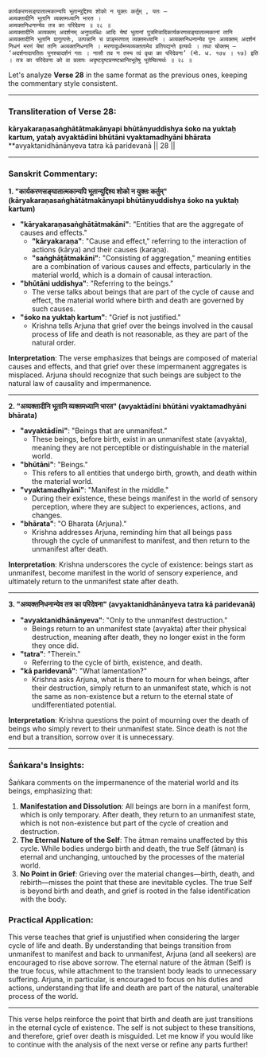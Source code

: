 
```
कार्यकरणसङ्घातात्मकान्यपि भूतान्युद्दिश्य शोको न युक्तः कर्तुम् , यतः —
अव्यक्तादीनि भूतानि व्यक्तमध्यानि भारत ।
अव्यक्तनिधनान्येव तत्र का परिदेवना ॥ २८ ॥
अव्यक्तादीनि अव्यक्तम् अदर्शनम् अनुपलब्धिः आदिः येषां भूतानां पुत्रमित्रादिकार्यकरणसङ्घातात्मकानां तानि अव्यक्तादीनि भूतानि प्रागुत्पत्तेः, उत्पन्नानि च प्राङ्मरणात् व्यक्तमध्यानि । अव्यक्तनिधनान्येव पुनः अव्यक्तम् अदर्शनं निधनं मरणं येषां तानि अव्यक्तनिधनानि । मरणादूर्ध्वमप्यव्यक्ततामेव प्रतिपद्यन्ते इत्यर्थः । तथा चोक्तम् — ‘अदर्शनादापतितः पुनश्चादर्शनं गतः । नासौ तव न तस्य त्वं वृथा का परिदेवना’ (मो. ध. १७४ । १७) इति । तत्र का परिदेवना को वा प्रलापः अदृष्टदृष्टप्रनष्टभ्रान्तिभूतेषु भूतेष्वित्यर्थः ॥ २८ ॥
```

Let's analyze **Verse 28** in the same format as the previous ones, keeping the commentary style consistent.

---

### **Transliteration of Verse 28:**

**kāryakaraṇasaṅghātātmakānyapi bhūtānyuddishya śoko na yuktaḥ kartum, yataḥ**
**avyaktādīni bhūtāni vyaktamadhyāni bhārata**
**avyaktanidhānānyeva tatra kā paridevanā || 28 ||

---

### **Sanskrit Commentary:**

**1. "कार्यकरणसङ्घातात्मकान्यपि भूतान्युद्दिश्य शोको न युक्तः कर्तुम्" (kāryakaraṇasaṅghātātmakānyapi bhūtānyuddishya śoko na yuktaḥ kartum)**

- **"kāryakaraṇasaṅghātātmakāni"**: "Entities that are the aggregate of causes and effects."
  - **"kāryakaraṇa"**: "Cause and effect," referring to the interaction of actions (kārya) and their causes (karaṇa).
  - **"saṅghāṭātmakāni"**: "Consisting of aggregation," meaning entities are a combination of various causes and effects, particularly in the material world, which is a domain of causal interaction.
- **"bhūtāni uddishya"**: "Referring to the beings."
  - The verse talks about beings that are part of the cycle of cause and effect, the material world where birth and death are governed by such causes.
- **"śoko na yuktaḥ kartum"**: "Grief is not justified."
  - Krishna tells Arjuna that grief over the beings involved in the causal process of life and death is not reasonable, as they are part of the natural order.

**Interpretation**: The verse emphasizes that beings are composed of material causes and effects, and that grief over these impermanent aggregates is misplaced. Arjuna should recognize that such beings are subject to the natural law of causality and impermanence.

---

**2. "अव्यक्तादीनि भूतानि व्यक्तमध्यानि भारत" (avyaktādīni bhūtāni vyaktamadhyāni bhārata)**

- **"avyaktādīni"**: "Beings that are unmanifest."
  - These beings, before birth, exist in an unmanifest state (avyakta), meaning they are not perceptible or distinguishable in the material world.
- **"bhūtāni"**: "Beings."
  - This refers to all entities that undergo birth, growth, and death within the material world.
- **"vyaktamadhyāni"**: "Manifest in the middle."
  - During their existence, these beings manifest in the world of sensory perception, where they are subject to experiences, actions, and changes.
- **"bhārata"**: "O Bharata (Arjuna)."
  - Krishna addresses Arjuna, reminding him that all beings pass through the cycle of unmanifest to manifest, and then return to the unmanifest after death.

**Interpretation**: Krishna underscores the cycle of existence: beings start as unmanifest, become manifest in the world of sensory experience, and ultimately return to the unmanifest state after death.

---

**3. "अव्यक्तनिधनान्येव तत्र का परिदेवना" (avyaktanidhānānyeva tatra kā paridevanā)**

- **"avyaktanidhānānyeva"**: "Only to the unmanifest destruction."
  - Beings return to an unmanifest state (avyakta) after their physical destruction, meaning after death, they no longer exist in the form they once did.
- **"tatra"**: "Therein."
  - Referring to the cycle of birth, existence, and death.
- **"kā paridevanā"**: "What lamentation?"
  - Krishna asks Arjuna, what is there to mourn for when beings, after their destruction, simply return to an unmanifest state, which is not the same as non-existence but a return to the eternal state of undifferentiated potential.

**Interpretation**: Krishna questions the point of mourning over the death of beings who simply revert to their unmanifest state. Since death is not the end but a transition, sorrow over it is unnecessary.

---

### **Śaṅkara's Insights:**

Śaṅkara comments on the impermanence of the material world and its beings, emphasizing that:

1. **Manifestation and Dissolution**: All beings are born in a manifest form, which is only temporary. After death, they return to an unmanifest state, which is not non-existence but part of the cycle of creation and destruction.
2. **The Eternal Nature of the Self**: The ātman remains unaffected by this cycle. While bodies undergo birth and death, the true Self (ātman) is eternal and unchanging, untouched by the processes of the material world.
3. **No Point in Grief**: Grieving over the material changes—birth, death, and rebirth—misses the point that these are inevitable cycles. The true Self is beyond birth and death, and grief is rooted in the false identification with the body.

### **Practical Application:**

This verse teaches that grief is unjustified when considering the larger cycle of life and death. By understanding that beings transition from unmanifest to manifest and back to unmanifest, Arjuna (and all seekers) are encouraged to rise above sorrow. The eternal nature of the ātman (Self) is the true focus, while attachment to the transient body leads to unnecessary suffering. Arjuna, in particular, is encouraged to focus on his duties and actions, understanding that life and death are part of the natural, unalterable process of the world.

---

This verse helps reinforce the point that birth and death are just transitions in the eternal cycle of existence. The self is not subject to these transitions, and therefore, grief over death is misguided. Let me know if you would like to continue with the analysis of the next verse or refine any parts further!

